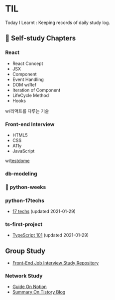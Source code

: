 # TIL

Today I Learnt : Keeping records of daily study log.

## 📖 Self-study Chapters

### React

- React Concept
- JSX
- Component
- Event Handling
- DOM w/Ref
- Iteration of Component
- LifeCycle Method
- Hooks

w/리액트를 다루는 기술

### Front-end Interview

- HTML5
- CSS
- A11y
- JavaScript

w/[testdome](https://www.testdome.com/tests)

### db-modeling

### 🚧 python-weeks

### python-17techs

- [17 techs](python-17techs/17techs.md) (updated 2021-01-29)

### ts-first-project

- [TypeScript 101](ts-first-project/doc/TypeScript_101.md) (updated 2021-01-29)

## Group Study
- [Front-End Job Interview Study Repository](https://github.com/cottonpup/frontend-dev-interview-study)

### Network Study

- [Guide On Notion](https://www.notion.so/ef51928e72e84ec1bc94cf2dbc5c5c7e)
- [Summary On Tistory Blog](https://uiyoji-journal.tistory.com/search/네트워크-스터디)
